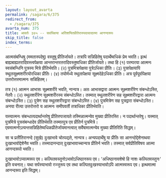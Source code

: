 ```yaml
---
layout: layout_avarta
permalink: /sagara/6/375
redirect_from:
  - /sagara/375
avarta_num: 375
title: आवर्तः ३७५ -- सर्वापेक्षया अतिशयितप्रीतेरास्पदत्वादात्मा आनन्दरूपः
skip_title: false
index_terms:
---
```


आत्मसंबन्धिषु (ममतास्पदेषु) वस्तुषु प्रीतिर्जायते। तत्रापि सन्निहितेषु पदार्थेष्वधिकं प्रेम भवति। इत्थं बाह्यबाह्यतरादिवस्त्वपेक्षया आन्तरान्तरतरादिवस्तुष्वधिका प्रीतिर्जायते। तथा हि (१) परम्परया आत्मनः
स्वसंबन्धिनि पुत्रस्य मित्रे प्रीतिर्भवति। (२) पुत्रमित्रापेक्षया पुत्रेऽधिका
प्रीतिः। (३) पुत्रापेक्षयापि स्थूलसूक्ष्मशरीरयोरधिका प्रीतिः। (४) तयोर्मध्ये स्थूलापेक्षया सूक्ष्मदेहेऽधिका प्रीतिः। अत्र पूर्वपूर्वापेक्षया उत्तरोत्तरमात्मनः सन्निहितम्।

तत्र (१) आत्मन आभासः सूक्ष्मशरीरे भवति, नान्यत्र। अतः
आभासद्वारा
आत्मनः सूक्ष्मशरीरेण संबन्धोऽस्ति, नेतरैः। (२)
स्थूलशरीरेण सूक्ष्मशरीरस्य संबन्धोऽस्ति। तस्मात् स्थूलशरीरेण सह
सूक्ष्मशरीरद्वारा आत्मनः संबन्धोऽस्ति। (३) पुत्रेण सह स्थूलशरीरद्वारा
संबन्धोऽस्ति। (४) पुत्रमित्रेण सह पुत्रद्वारा संबन्धोऽस्ति। अनया रीत्या
उत्तरोत्तरो य आत्मनः समीपवर्ती तत्राधिका प्रीतिर्भवति।

यस्यात्मनः संबन्धात्पदार्थान्तरेषु प्रीतिरुपजायते तस्मिन्नात्मन्येव मुख्या
प्रीतिरस्ति। न पदार्थान्तरेषु। यस्मात् पुत्रमित्रे पुत्रसंबन्धादेव प्रीतिर्भवति
तस्मात्पुत्र एव प्रीतिर्न पुत्रमित्रे। एवमात्मनोऽत्यन्तसन्निहितेष्वधिकप्रीतेर्जायमानत्वात् सर्वेषामात्मन्येव मुख्या प्रीतिरिति सिद्धम्।

सा च प्रतीतिरानन्दे (सुखे) दुःखाभावे चोत्पद्यते, नान्यत्र। अन्यपदार्थेषु या प्रीतिः सा आनन्दोद्देशेनाथवा दुःखाभावोद्देशेनैव भवति।
तस्मादानन्दात् दुःखाभावाच्चान्यत्र प्रीतिर्न भवति। तस्मात् सर्वप्रीतिविषय
आत्मा आनन्दरूपो भवति।

दुःखाभावोऽप्यात्मरूप एव। कल्पितवस्तुनोऽभावोऽधिष्ठानरूप एव।
'अधिष्ठानावशेषो हि नाशः कल्पितवस्तुनः' इति वचनात्। यथा
सर्पस्याभावो रज्जुरूप एव तथा कल्पितदुःखस्याभावोऽपि आत्मस्वरूप एव।
इत्थमात्मा आनन्दरूप इति सिद्धम्।
